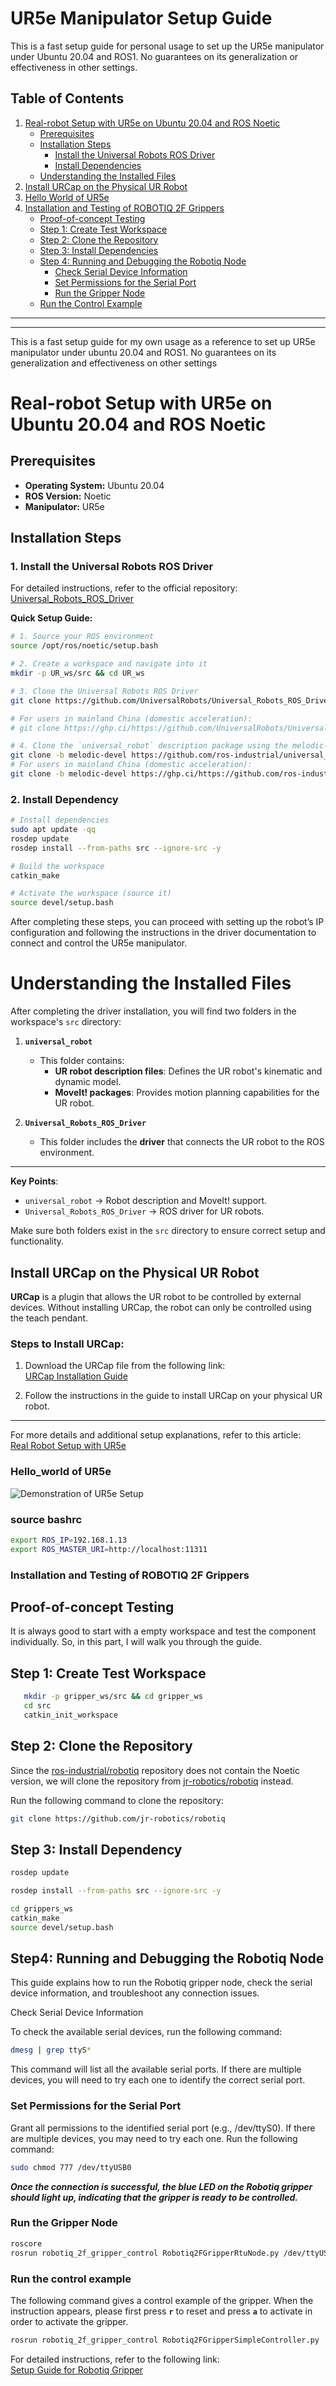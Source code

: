 # UR5e Manipulator Setup Guide

This is a fast setup guide for personal usage to set up the UR5e manipulator under Ubuntu 20.04 and ROS1. No guarantees on its generalization or effectiveness in other settings.

## Table of Contents
1. [Real-robot Setup with UR5e on Ubuntu 20.04 and ROS Noetic](#real-robot-setup-with-ur5e-on-ubuntu-2004-and-ros-noetic)
   - [Prerequisites](#prerequisites)
   - [Installation Steps](#installation-steps)
     - [Install the Universal Robots ROS Driver](#install-the-universal-robots-ros-driver)
     - [Install Dependencies](#install-dependencies)
   - [Understanding the Installed Files](#understanding-the-installed-files)
2. [Install URCap on the Physical UR Robot](#install-urcap-on-the-physical-ur-robot)
3. [Hello World of UR5e](#hello-world-of-ur5e)
4. [Installation and Testing of ROBOTIQ 2F Grippers](#installation-and-testing-of-robotiq-2f-grippers)
   - [Proof-of-concept Testing](#proof-of-concept-testing)
   - [Step 1: Create Test Workspace](#step-1-create-test-workspace)
   - [Step 2: Clone the Repository](#step-2-clone-the-repository)
   - [Step 3: Install Dependencies](#step-3-install-dependencies)
   - [Step 4: Running and Debugging the Robotiq Node](#step-4-running-and-debugging-the-robotiq-node)
     - [Check Serial Device Information](#check-serial-device-information)
     - [Set Permissions for the Serial Port](#set-permissions-for-the-serial-port)
     - [Run the Gripper Node](#run-the-gripper-node)
   - [Run the Control Example](#run-the-control-example)

---


---
This is a fast setup guide for my own usage as a reference to set up UR5e manipulator under ubuntu 20.04 and ROS1. No guarantees on its generalization and effectiveness on other settings
# Real-robot Setup with UR5e on Ubuntu 20.04 and ROS Noetic

## Prerequisites

- **Operating System:** Ubuntu 20.04
- **ROS Version:** Noetic
- **Manipulator:** UR5e

## Installation Steps

### 1. Install the Universal Robots ROS Driver

For detailed instructions, refer to the official repository:  
[Universal_Robots_ROS_Driver](https://github.com/UniversalRobots/Universal_Robots_ROS_Driver)

**Quick Setup Guide:**

```bash
# 1. Source your ROS environment
source /opt/ros/noetic/setup.bash

# 2. Create a workspace and navigate into it
mkdir -p UR_ws/src && cd UR_ws

# 3. Clone the Universal Robots ROS Driver
git clone https://github.com/UniversalRobots/Universal_Robots_ROS_Driver.git src/Universal_Robots_ROS_Driver

# For users in mainland China (domestic acceleration):
# git clone https://ghp.ci/https://github.com/UniversalRobots/Universal_Robots_ROS_Driver.git src/Universal_Robots_ROS_Driver

# 4. Clone the `universal_robot` description package using the melodic-devel branch
git clone -b melodic-devel https://github.com/ros-industrial/universal_robot.git src/universal_robot
# For users in mainland China (domestic acceleration):
git clone -b melodic-devel https://ghp.ci/https://github.com/ros-industrial/universal_robot.git src/universal_robot
```
### 2. Install Dependency
```bash
# Install dependencies
sudo apt update -qq
rosdep update
rosdep install --from-paths src --ignore-src -y

# Build the workspace
catkin_make

# Activate the workspace (source it)
source devel/setup.bash
```
After completing these steps, you can proceed with setting up the robot’s IP configuration and following the instructions in the driver documentation to connect and control the UR5e manipulator.

# Understanding the Installed Files

After completing the driver installation, you will find two folders in the workspace's `src` directory:

1. **`universal_robot`**  
   - This folder contains:
     - **UR robot description files**: Defines the UR robot's kinematic and dynamic model.  
     - **MoveIt! packages**: Provides motion planning capabilities for the UR robot.  

2. **`Universal_Robots_ROS_Driver`**  
   - This folder includes the **driver** that connects the UR robot to the ROS environment.

---

**Key Points**:  
- `universal_robot` → Robot description and MoveIt! support.  
- `Universal_Robots_ROS_Driver` → ROS driver for UR robots.  

Make sure both folders exist in the `src` directory to ensure correct setup and functionality.

## Install URCap on the Physical UR Robot

**URCap** is a plugin that allows the UR robot to be controlled by external devices. Without installing URCap, the robot can only be controlled using the teach pendant.

### Steps to Install URCap:

1. Download the URCap file from the following link:  
   [URCap Installation Guide](https://github.com/UniversalRobots/Universal_Robots_ROS_Driver/blob/master/ur_robot_driver/doc/install_urcap_cb3.md)

2. Follow the instructions in the guide to install URCap on your physical UR robot.

---

For more details and additional setup explanations, refer to this article:  
[Real Robot Setup with UR5e](https://blog.csdn.net/Time_Memory_cici/article/details/130706760)


### Hello_world of UR5e
![Demonstration of UR5e Setup](./assets/start_demo.gif)
### source bashrc
```bash
export ROS_IP=192.168.1.13
export ROS_MASTER_URI=http://localhost:11311
```
### Installation and Testing of ROBOTIQ 2F Grippers
## Proof-of-concept Testing
It is always good to start with a empty workspace and test the component individually. So, in this part, I will walk you through the guide.
## Step 1: Create Test Workspace
```bash
   mkdir -p gripper_ws/src && cd gripper_ws
   cd src
   catkin_init_workspace
```


## Step 2: Clone the Repository

Since the [ros-industrial/robotiq](https://github.com/ros-industrial/robotiq) repository does not contain the Noetic version, we will clone the repository from [jr-robotics/robotiq](https://github.com/jr-robotics/robotiq) instead.

Run the following command to clone the repository:

```bash
git clone https://github.com/jr-robotics/robotiq
```

## Step 3: Install Dependency
```bash
rosdep update

rosdep install --from-paths src --ignore-src -y

cd grippers_ws
catkin_make
source devel/setup.bash
```
## Step4: Running and Debugging the Robotiq Node

This guide explains how to run the Robotiq gripper node, check the serial device information, and troubleshoot any connection issues.

Check Serial Device Information

To check the available serial devices, run the following command:

```bash
dmesg | grep ttyS*
```
This command will list all the available serial ports. If there are multiple devices, you will need to try each one to identify the correct serial port.

### Set Permissions for the Serial Port
Grant all permissions to the identified serial port (e.g., /dev/ttyS0). If there are multiple devices, you may need to try each one.
Run the following command:
```bash
sudo chmod 777 /dev/ttyUSB0
```
**_Once the connection is successful, the blue LED on the Robotiq gripper should light up, indicating that the gripper is ready to be controlled._**
### Run the Gripper Node

```bash
roscore
rosrun robotiq_2f_gripper_control Robotiq2FGripperRtuNode.py /dev/ttyUSB0
```
### Run the control example
The following command gives a control example of the gripper. When the instruction appears, please first press **`r`** to reset and press **`a`** to activate in order to activate the gripper.
```bash
rosrun robotiq_2f_gripper_control Robotiq2FGripperSimpleController.py
```



For detailed instructions, refer to the following link:  
[Setup Guide for Robotiq Gripper](https://blog.csdn.net/mc17852636978/article/details/129228971)





